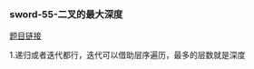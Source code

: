 ### sword-55-二叉的最大深度

[题目链接](https://leetcode-cn.com/problems/er-cha-shu-de-shen-du-lcof/)

1.递归或者迭代都行，迭代可以借助层序遍历，最多的层数就是深度